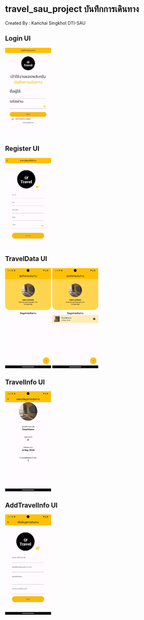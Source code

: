# travel_sau_project บันทึกการเดินทาง

Created By : Kanchai Singkhot DTI-SAU

## Login UI

<img src="https://github.com/6552410005/travel_sau_project/blob/main/assets/images/LoginUI.png?raw=true" width="150px">
<br>

## Register UI
<img src="https://github.com/6552410005/travel_sau_project/blob/main/assets/images/RegisterUI.png?raw=true" width="150px">
<br>

## TravelData UI
<img src="https://github.com/6552410005/travel_sau_project/blob/main/assets/images/TraveldataUI.png?raw=true" width="150px">
<img src="https://github.com/6552410005/travel_sau_project/blob/main/assets/images/TraveldataUI2.png?raw=true" width="150px">
<br>

## TravelInfo UI
<img src="https://github.com/6552410005/travel_sau_project/blob/main/assets/images/TravelInfoUI.png?raw=true" width="150px">
<br>

## AddTravelInfo UI
<img src="https://github.com/6552410005/travel_sau_project/blob/main/assets/images/AddTravelUI.png?raw=true" width="150px">
